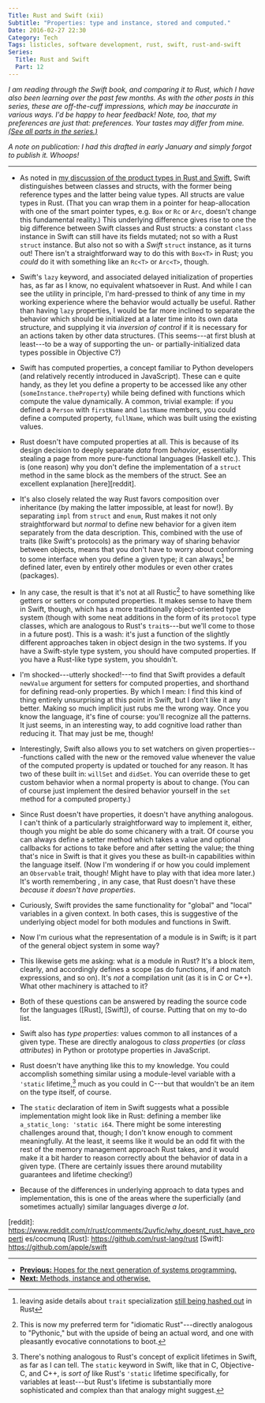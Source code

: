```yaml
---
Title: Rust and Swift (xii)
Subtitle: "Properties: type and instance, stored and computed."
Date: 2016-02-27 22:30
Category: Tech
Tags: listicles, software development, rust, swift, rust-and-swift
Series:
  Title: Rust and Swift
  Part: 12
---
```


<i class="editorial">I am reading through the Swift book, and comparing it to Rust, which I have also been learning over the past few months. As with the other posts in this series, these are off-the-cuff impressions, which may be inaccurate in various ways. I'd be happy to hear feedback! Note, too, that my preferences are just that: preferences. Your tastes may differ from mine. [(See all parts in the series.)][series]</i>

[series]: /rust-and-swift.html

<i class="editorial">A note on publication: I had this drafted in early January and simply forgot to publish it. Whoops!</i>

---

-   As noted in [my discussion of the product types in Rust and Swift][10], Swift distinguishes between classes and structs, with the former being reference types and the latter being value types. All structs are value types in Rust. (That you can wrap them in a pointer for heap-allocation with one of the smart pointer types, e.g. `Box` or `Rc` or `Arc`, doesn't change this fundamental reality.) This underlying difference gives rise to one the big difference between Swift classes and Rust structs: a constant `class` instance in Swift can still have its fields mutated; not so with a Rust `struct` instance. But also not so with a *Swift* `struct` instance, as it turns out! There isn't a straightforward way to do this with `Box<T>` in Rust; you *could* do it with something like an `Rc<T>` or `Arc<T>`, though.

-   Swift's `lazy` keyword, and associated delayed initialization of properties has, as far as I know, no equivalent whatsoever in Rust. And while I can see the utility in principle, I'm hard-pressed to think of any time in my working experience where the behavior would actually be useful. Rather than having `lazy` properties, I would be far more inclined to separate the behavior which should be initialized at a later time into its own data structure, and supplying it via *inversion of control* if it is necessary for an actions taken by other data structures. (This seems---at first blush at least---to be a way of supporting the un- or partially-initialized data types possible in Objective C?)

-   Swift has computed properties, a concept familiar to Python developers (and relatively recently introduced in JavaScript). These can e quite handy, as they let you define a property to be accessed like any other (`someInstance.theProperty`) while being defined with functions which compute the value dynamically. A common, trivial example: if you defined a `Person` with `firstName` and `lastName` members, you could define a computed property, `fullName`, which was built using the existing values.

-   Rust doesn't have computed properties at all. This is because of its design decision to deeply separate *data* from *behavior*, essentially stealing a page from more pure-functional languages (Haskell etc.). This is (one reason) why you don't define the implementation of a `struct` method in the same block as the members of the struct. See an excellent explanation
    [here][reddit].

-   It's also closely related the way Rust favors composition over inheritance (by making the latter impossible, at least for now!). By separating `impl` from `struct` and `enum`, Rust makes it not only straightforward but *normal* to define new behavior for a given item separately from the data description. This, combined with the use of traits (like Swift's protocols) as the primary way of sharing behavior between objects, means that you don't have to worry about conforming to some interface when you define a given type; it can always[^always] be defined later, even by entirely other modules or even other crates (packages).

-   In any case, the result is that it's not at all Rustic[^rustic] to have something like getters or setters or computed properties. It makes sense to have them in Swift, though, which has a more traditionally object-oriented type system (though with some neat additions in the form of its `protocol` type classes, which are analogous to Rust's `trait`s---but we'll come to those in a future post). This is a wash: it's just a function of the slightly different approaches taken in object design in the two systems. If you have a Swift-style type system, you should have computed properties. If you have a Rust-like type system, you shouldn't.

-   I'm shocked---utterly shocked!---to find that Swift provides a default `newValue` argument for setters for computed properties, and shorthand for defining read-only properties. By which I mean: I find this kind of thing entirely unsurprising at this point in Swift, but I don't like it any better. Making so much implicit just rubs me the wrong way. Once you know the language, it's fine of course: you'll recognize all the patterns. It just seems, in an interesting way, to add cognitive load rather than reducing it. That may just be me, though!

-   Interestingly, Swift also allows you to set watchers on given properties---functions called with the new or the removed value whenever the value of the computed property is updated or touched for any reason. It has two of these built in: `willSet` and `didSet`. You can override these to get custom behavior when a normal property is about to change. (You can of course just implement the desired behavior yourself in the `set` method for a computed property.)

-   Since Rust doesn't have properties, it doesn't have anything analogous. I can't think of a particularly straightforward way to implement it, either, though you might be able do some chicanery with a trait. Of course you can always define a setter method which takes a value and optional callbacks for actions to take before and after setting the value; the thing that's nice in Swift is that it gives you these as built-in capabilities within the language itself. (Now I'm wondering if or how you could implement an `Observable` trait, though! Might have to play with that idea more later.) It's worth remembering , in any case, that Rust doesn't have these *because it doesn't have properties*.

-   Curiously, Swift provides the same functionality for "global" and "local" variables in a given context. In both cases, this is suggestive of the underlying object model for both modules and functions in Swift.

-   Now I'm curious what the representation of a module is in Swift; is it part of the general object system in some way?

-   This likewise gets me asking: what *is* a module in Rust? It's a block item, clearly, and accordingly defines a scope (as do functions, if and match expressions, and so on). It's *not* a compilation unit (as it is in C or C++). What other machinery is attached to it?

-   Both of these questions can be answered by reading the source code for the languages ([Rust], [Swift]), of course. Putting that on my to-do list.

-   Swift also has *type properties*: values common to all instances of a given type. These are directly analogous to *class properties* (or *class attributes*) in Python or prototype properties in JavaScript.

-   Rust doesn't have anything like this to my knowledge. You could accomplish something similar using a module-level variable with a `'static` lifetime,[^lifetimes] much as you could in C---but that wouldn't be an item on the type itself, of course.

-   The `static` declaration of item in Swift suggests what a possible implementation might look like in Rust: defining a member like `a_static_long: 'static i64`. There might be some interesting challenges around that, though; I don't know enough to comment meaningfully. At the least, it seems like it would be an odd fit with the rest of the memory management approach Rust takes, and it would make it a bit harder to reason correctly about the behavior of data in a given type. (There are certainly issues there around mutability guarantees and lifetime checking!)

-   Because of the differences in underlying approach to data types and implementation, this is one of the areas where the superficially (and sometimes actually) similar languages diverge *a lot*.

[reddit]: https://www.reddit.com/r/rust/comments/2uvfic/why_doesnt_rust_have_properti es/cocmunq
[Rust]: https://github.com/rust-lang/rust
[Swift]: https://github.com/apple/swift


---


-  [**Previous:** Hopes for the next generation of systems programming.][11]
-  [**Next:** Methods, instance and otherwise.][13]


[10]: http://www.chriskrycho.com/2015/rust-and-swift-x.html
[11]: http://www.chriskrycho.com/2016/rust-and-swift-xi.html
[13]: http://www.chriskrycho.com/2016/rust-and-swift-xiii.html



[^always]: leaving aside details about `trait` specialization [still being hashed out][specialization] in Rust

[specialization]: https://github.com/aturon/rfcs/blob/impl-specialization/text/0000-impl-specialization.md

[^rustic]: This is now my preferred term for "idiomatic Rust"---directly analogous to "Pythonic," but with the upside of being an actual word, and one with pleasantly evocative connotations to boot.

[^lifetimes]: There's nothing analogous to Rust's concept of explicit lifetimes in Swift, as far as I can tell. The `static` keyword in Swift, like that in C, Objective-C, and C++, is *sort of* like Rust's `'static` lifetime specifically, for variables at least---but Rust's lifetime is substantially more sophisticated and complex than that analogy might suggest.
